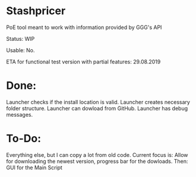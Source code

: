 # Stashpricer
PoE tool meant to work with information provided by GGG's API

Status: WIP

Usable: No.

ETA for functional test version with partial features: 29.08.2019

# Done:
Launcher checks if the install location is valid.
Launcher creates necessary folder structure.
Launcher can dowload from GitHub.
Launcher has debug messages.

# To-Do:
Everything else, but I can copy a lot from old code. 
Current focus is: Allow for downloading the newest version, progress bar for the dowloads.
Then: GUI for the Main Script

